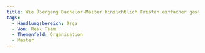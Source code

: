 ```yaml
---
title: Wie Übergang Bachelor-Master hinsichtlich Fristen einfacher gestalten
tags:
  - Handlungsbereich: Orga
  - Von: Reak Team
  - Themenfeld: Organisation
  - Master
---
```

